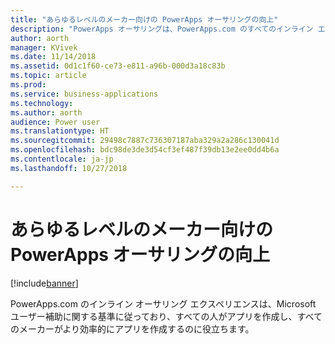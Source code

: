```yaml
---
title: "あらゆるレベルのメーカー向けの PowerApps オーサリングの向上"
description: "PowerApps オーサリングは、PowerApps.com のすべてのインライン エクスペリエンスにおいて Microsoft ユーザー補助に関する基準に従っています。"
author: aorth
manager: KVivek
ms.date: 11/14/2018
ms.assetid: 0d1c1f60-ce73-e811-a96b-000d3a18c83b
ms.topic: article
ms.prod: 
ms.service: business-applications
ms.technology: 
ms.author: aorth
audience: Power user
ms.translationtype: HT
ms.sourcegitcommit: 29498c7887c736307187aba329a2a286c130041d
ms.openlocfilehash: bdc98de3de3d54cf3ef487f39db13e2ee0dd4b6a
ms.contentlocale: ja-jp
ms.lasthandoff: 10/27/2018

---
```

# <a name="improved-powerapps-authoring-for-makers-of-all-abilities"></a>あらゆるレベルのメーカー向けの PowerApps オーサリングの向上


[!include[banner](../../includes/banner.md)]

PowerApps.com のインライン オーサリング エクスペリエンスは、Microsoft ユーザー補助に関する基準に従っており、すべての人がアプリを作成し、すべてのメーカーがより効率的にアプリを作成するのに役立ちます。

